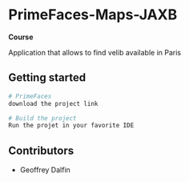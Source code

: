 # PrimeFaces-Maps-JAXB

**Course**

Application that allows to find velib available in Paris

## Getting started

``` bash
# PrimeFaces
download the project link

# Build the project
Run the projet in your favorite IDE
```

## Contributors
- Geoffrey Dalfin
